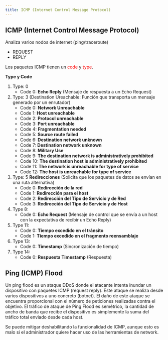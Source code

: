 ```yaml
---
title: ICMP (Internet Control Message Protocol)
---
```


## ICMP (Internet Control Message Protocol)

Analiza varios nodos de internet (ping/traceroute)

- REQUEST
- REPLY

Los paquetes ICMP tienen un <span style="color: red">code</span> y <span style="color: red">type</span>.

**Type y Code**

1. Type: 0
	- Code 0: **Echo Reply** (Mensaje de respuesta a un Echo Request)
2. Type: 3 (Destination Ureachable: Función que transporta un mensaje generado por un enrutador)
	- Code 0: **Network Unreachable**
	- Code 1: **Host unreachable**
	- Code 2: **Protocol unreachable**
	- Code 3: **Port unreachable**
	- Code 4: **Fragmentation needed**
	- Code 5: **Source route failed**
	- Code 6: **Destination network unknown**
	- Code 7: **Destination network unknown**
	- Code 8: **Military Use**
	- Code 9: **The destination network is administratively prohibited**
	- Code 10: **The destination host is administratively prohibited**
	- Code 11: **The network is unreachable for type of service**
	- Code 12: **The host is unreachable for type of service**
3. Type: 5 **Redirecciones** (Solicita que los paquetes de datos se envían en una ruta alternativa)
	- Code 0: **Redirección de la red**
	- Code 1: **Redirección para el host**
	- Code 2: **Redirección del Tipo de Servicio y de Red**
	- Code 3: **Redirección del Tipo de Servicio y de Host**
4. Type 8:
	- Code 0: **Echo Request** (Mensaje de control que se envía a un host con la expectativa de recibir un Echo Reply)
5. Type 11:
	- Code 0: **Tiempo excedido en el tránsito**
	- Code 1: **Tiempo excedido en el fragmento reensamblaje**
6. Type 13:
	- Code 0: **Timestamp** (Sincronización de tiempo)
7. Type 14:
	- Code 0: **Respuesta Timestamp** (Respuesta)


## Ping (ICMP) Flood

Un ping flood es un ataque DDoS donde el atacante intenta inundar un dispositivo con paquetes ICMP (request reply). Este ataque se realiza desde varios dispositivos a uno concreto (botnet). El daño de este ataque se encuentra proporcional con el número de peticiones realizadas contra el objetivo. El tráfico de ataque de Ping Flood es semétrico, la cantidad de ancho de banda que recibe el dispositivo es simplemente la suma del tráfico total enviado desde cada host.

Se puede mitigar deshabilitando la funcionalidad de ICMP, aunque esto es malo si el administrador quiere hacer uso de las herramientas de network.




